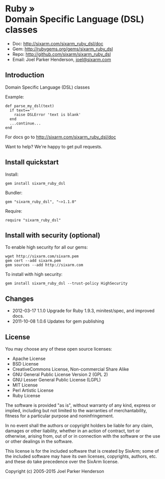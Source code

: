 # Ruby » <br> Domain Specific Language (DSL) classes

* Doc: <http://sixarm.com/sixarm_ruby_dsl/doc>
* Gem: <http://rubygems.org/gems/sixarm_ruby_dsl>
* Repo: <http://github.com/sixarm/sixarm_ruby_dsl>
* Email: Joel Parker Henderson, <joel@sixarm.com>

## Introduction

Domain Specific Language (DSL) classes

Example:

    def parse_my_dsl(text)
      if text==''
        raise DSLError 'text is blank'
      end
      ...continue...
    end

For docs go to <http://sixarm.com/sixarm_ruby_dsl/doc>

Want to help? We're happy to get pull requests.


## Install quickstart

Install:

    gem install sixarm_ruby_dsl

Bundler:

    gem "sixarm_ruby_dsl", "~>1.1.0"

Require:

    require "sixarm_ruby_dsl"


## Install with security (optional)

To enable high security for all our gems:

    wget http://sixarm.com/sixarm.pem
    gem cert --add sixarm.pem
    gem sources --add http://sixarm.com

To install with high security:

    gem install sixarm_ruby_dsl --trust-policy HighSecurity


## Changes

* 2012-03-17 1.1.0 Upgrade for Ruby 1.9.3, minitest/spec, and improved docs.
* 2011-10-08 1.0.6 Updates for gem publishing


## License

You may choose any of these open source licenses:

  * Apache License
  * BSD License
  * CreativeCommons License, Non-commercial Share Alike
  * GNU General Public License Version 2 (GPL 2)
  * GNU Lesser General Public License (LGPL)
  * MIT License
  * Perl Artistic License
  * Ruby License

The software is provided "as is", without warranty of any kind, 
express or implied, including but not limited to the warranties of 
merchantability, fitness for a particular purpose and noninfringement. 

In no event shall the authors or copyright holders be liable for any 
claim, damages or other liability, whether in an action of contract, 
tort or otherwise, arising from, out of or in connection with the 
software or the use or other dealings in the software.

This license is for the included software that is created by SixArm;
some of the included software may have its own licenses, copyrights, 
authors, etc. and these do take precedence over the SixArm license.

Copyright (c) 2005-2015 Joel Parker Henderson
